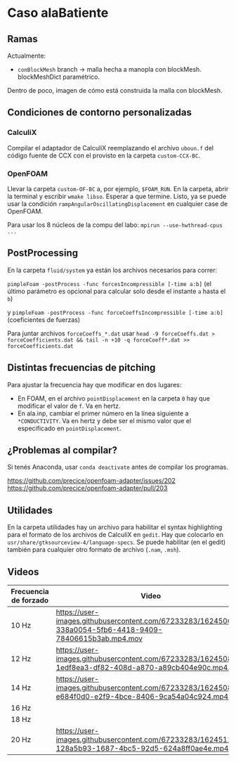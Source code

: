 # Caso alaBatiente

## Ramas

Actualmente:
* `conBlockMesh` branch -> malla hecha a manopla con blockMesh. blockMeshDict paramétrico.

Dentro de poco, imagen de cómo está construida la malla con blockMesh.

## Condiciones de contorno personalizadas

### CalculiX

Compilar el adaptador de CalculiX reemplazando el archivo `uboun.f` del código fuente de CCX con el provisto en la carpeta `custom-CCX-BC`.

### OpenFOAM

Llevar la carpeta `custom-OF-BC` a, por ejemplo, `$FOAM_RUN`. En la carpeta, abrir la terminal y escribir `wmake libso`. Esperar a que termine. Listo, ya se puede usar la condición `rampAngularOscillatingDisplacement` en cualquier case de OpenFOAM.

Para usar los 8 núcleos de la compu del labo: `mpirun --use-hwthread-cpus ...`

## PostProcessing

En la carpeta `fluid/system` ya están los archivos necesarios para correr:

`pimpleFoam -postProcess -func forcesIncompressible [-time a:b]` (el último parámetro es opcional para calcular solo desde el instante `a` hasta el `b`)


y
`pimpleFoam -postProcess -func forceCoeffsIncompressible [-time a:b]` (coeficientes de fuerzas)

Para juntar archivos `forceCoeffs_*.dat` usar `head -9 forceCoeffs.dat > forceCoefficients.dat && tail -n +10 -q forceCoeff*.dat >> forceCoefficients.dat`

## Distintas frecuencias de pitching

Para ajustar la frecuencia hay que modificar en dos lugares:

* En FOAM, en el archivo `pointDisplacement` en la carpeta `0` hay que modificar el valor de `f`. Va en hertz.
* En ala.inp, cambiar el primer número en la línea siguiente a `*CONDUCTIVITY`. Va en hertz y debe ser el mismo valor que el especificado en `pointDisplacement`.
## ¿Problemas al compilar?

Si tenés Anaconda, usar `conda deactivate` antes de compilar los programas.

https://github.com/precice/openfoam-adapter/issues/202
https://github.com/precice/openfoam-adapter/pull/203

## Utilidades

En la carpeta utilidades hay un archivo para habilitar el syntax highlighting para el formato de los archivos de CalculiX en `gedit`. Hay que colocarlo en `usr/share/gtksourceview-4/language-specs`. Se puede habilitar (en el gedit) también para cualquier otro formato de archivo (`.nam`, `.msh`).

## Videos





| Frecuencia de forzado | Video                                                                                                 |
|-----------------------|-------------------------------------------------------------------------------------------------------|
|    10 Hz              | https://user-images.githubusercontent.com/67233283/162450629-338a0054-5fb6-4418-9409-78406615b3ab.mp4.mov |
|    12 Hz              | https://user-images.githubusercontent.com/67233283/162450802-1edf8ea3-df82-408d-a870-a89cb404e90c.mp4.mov |
|    14 Hz              | https://user-images.githubusercontent.com/67233283/162450892-e684f0d0-e2f9-4bce-8406-9ca54a04c924.mp4.mov |
|    16 Hz              |                                                                                                       |
|    18 Hz              |                                                                                                       |
|    20 Hz              | https://user-images.githubusercontent.com/67233283/162451126-128a5b93-1687-4bc5-92d5-624a8ff0ae4e.mp4.mov |


